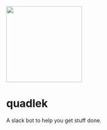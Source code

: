 <img src="http://s.jirw.in/quadlek.png" width="200">

# quadlek
A slack bot to help you get stuff done.
